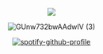 <div align="center">



![](https://komarev.com/ghpvc/?username=orekoto&label=meowers&color=gray&style=flat)

![GUnw732bwAAdwIV (3)](https://github.com/user-attachments/assets/f053802e-9708-4205-b52d-d8f4301861a5)

[![spotify-github-profile](https://spotify-github-profile.kittinanx.com/api/view?uid=of9gwop73rcqe2xorqmh5plr8&cover_image=true&theme=novatorem&show_offline=false&background_color=ffffff&interchange=false&bar_color=d6d6d6&bar_color_cover=false)](https://github.com/kittinan/spotify-github-profile)

